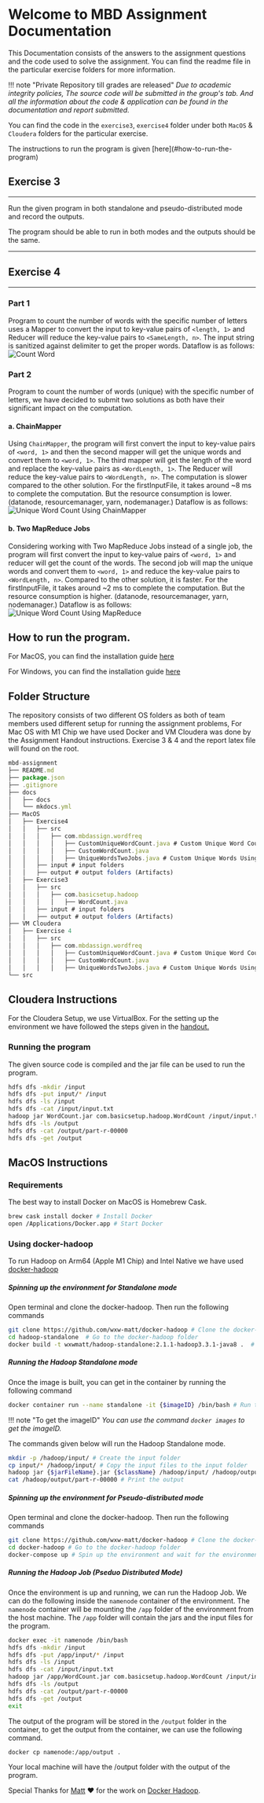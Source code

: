 # Welcome to MBD Assignment Documentation

This Documentation consists of the answers to the assignment questions and the code used to solve the assignment.
You can find the readme file in the particular exercise folders for more information.

!!! note "Private Repository till grades are released"
    <i>Due to academic integrity policies, The source code will be submitted in the group's tab. And all the information about the code & application can be found in the documentation and report submitted.</i>


You can find the code in the `exercise3`, `exercise4`  folder under both `MacOS` & `Cloudera` folders for the particular exercise.
<p>The instructions to run the program is given [here](#how-to-run-the-program)</p>

## Exercise 3

---

Run the given program in both standalone and pseudo-distributed mode and record the outputs.
<p>The program should be able to run in both modes and the outputs should be the same.</p>

---

## Exercise 4 

--- 

### Part 1

Program to count the number of words with the specific number of letters uses a Mapper to convert the input to key-value pairs of `<length, 1>` and Reducer will reduce the key-value pairs to `<SameLength, n>`. The input string is sanitized against delimiter to get the proper words. Dataflow is as follows: 
![Count Word](img/part-1-data-flow.png)

### Part 2

Program to count the number of words (unique) with the specific number of letters, we have decided to submit two solutions as both have their significant impact on the computation. 

#### a. ChainMapper 
Using  `ChainMapper`, the program will first convert the input to key-value pairs of `<word, 1>` and then the second mapper will get the unique words and convert them to `<word, 1>`. The third mapper will get the length of the word and replace the key-value pairs as `<WordLength, 1>`. The Reducer will reduce the key-value pairs to `<WordLength, n>`. The computation is slower compared to the other solution. For the firstInputFile, it takes around ~8 ms to complete the computation. But the resource consumption is lower. (datanode, resourcemanager, yarn, nodemanager.) Dataflow is as follows: 
![Unique Word Count Using ChainMapper](img/part-3-data-flow.png)

#### b. Two MapReduce Jobs
Considering working with Two MapReduce Jobs instead of a single job, the program will first convert the input to key-value pairs of `<word, 1>` and reducer will get the count of the words. The second job will map the unique words and convert them to `<word, 1>` and reduce the key-value pairs to `<WordLength, n>`. Compared to the other solution, it is faster. For the firstInputFile, it takes around ~2 ms to complete the computation. But the resource consumption is higher. (datanode, resourcemanager, yarn, nodemanager.) Dataflow is as follows: 
![Unique Word Count Using MapReduce](img/part-3-data-flow-multiple-jobs.png)

## How to run the program.

For MacOS, you can find the installation guide [here](#macos-instructions)

For Windows, you can find the installation guide [here](#cloudera-setup-instructions)

## Folder Structure

The repository consists of two different OS folders as both of team members used different setup for running the assignment problems, For Mac OS with M1 Chip we have used Docker and VM Cloudera was done by the Assignment Handout instructions. Exercise 3 & 4 and the report latex file will found on the root.

```js
mbd-assignment
├── README.md
├── package.json
├── .gitignore
├── docs
│   ├── docs
│   └── mkdocs.yml
├── MacOS
│   ├── Exercise4
│   │   ├── src
│   │   │   ├── com.mbdassign.wordfreq
│   │   │   │   ├── CustomUniqueWordCount.java # Custom Unique Word Count Using Chain Mapper
│   │   │   │   ├── CustomWordCount.java
│   │   │   │   ├── UniqueWordsTwoJobs.java # Custom Unique Words Using Two MapReduceJobs
│   │   ├── input # input folders
│   │   ├── output # output folders (Artifacts)
│   ├── Exercise3
│   │   ├── src
│   │   │   ├── com.basicsetup.hadoop
│   │   │   │   ├── WordCount.java
│   │   ├── input # input folders
│   │   ├── output # output folders (Artifacts)
├── VM Cloudera
│   ├── Exercise 4
│   │   ├── src
│   │   │   ├── com.mbdassign.wordfreq
│   │   │   │   ├── CustomUniqueWordCount.java # Custom Unique Word Count Using Chain Mapper
│   │   │   │   ├── CustomWordCount.java
│   │   │   │   ├── UniqueWordsTwoJobs.java # Custom Unique Words Using Two MapReduceJobs
└── src

```

## Cloudera Instructions

For the Cloudera Setup, we use VirtualBox. For the setting up the environment we have followed the steps given in the [handout.](http://snap.stanford.edu/class/cs246-2017/homeworks/hw0/tutorialv3.pdf)

### Running the program
The given source code is compiled and the jar file can be used to run the program.

```bash 
hdfs dfs -mkdir /input
hdfs dfs -put input/* /input
hdfs dfs -ls /input
hdfs dfs -cat /input/input.txt
hadoop jar WordCount.jar com.basicsetup.hadoop.WordCount /input/input.txt /output
hdfs dfs -ls /output
hdfs dfs -cat /output/part-r-00000
hdfs dfs -get /output
```


## MacOS Instructions

### Requirements

The best way to install Docker on MacOS is Homebrew Cask.

```bash
brew cask install docker # Install Docker
open /Applications/Docker.app # Start Docker
```

### Using docker-hadoop

To run Hadoop on Arm64 (Apple M1 Chip) and Intel Native we have used [docker-hadoop](https://github.com/wxw-matt/docker-hadoop)

##### Spinning up the environment for Standalone mode

Open terminal and clone the docker-hadoop. Then run the following commands

```bash
git clone https://github.com/wxw-matt/docker-hadoop # Clone the docker-hadoop
cd hadoop-standalone  # Go to the docker-hadoop folder
docker build -t wxwmatt/hadoop-standalone:2.1.1-hadoop3.3.1-java8 .  # Build the image
```

##### Running the Hadoop Standalone mode

Once the image is built, you can get in the container by running the following command

```bash
docker container run --name standalone -it {$imageID} /bin/bash # Run the container
```

!!! note "To get the imageID"
    <i>You can use the command `docker images` to get the imageID.</i>

The commands given below will run the Hadoop Standalone mode.

```bash
mkdir -p /hadoop/input/ # Create the input folder
cp input/* /hadoop/input/ # Copy the input files to the input folder
hadoop jar {$jarFileName}.jar {$className} /hadoop/input/ /hadoop/output/ # Run the jar file
cat /hadoop/output/part-r-00000 # Print the output
```

##### Spinning up the environment for Pseudo-distributed mode

Open terminal and clone the docker-hadoop. Then run the following commands

```bash
git clone https://github.com/wxw-matt/docker-hadoop # Clone the docker-hadoop
cd docker-hadoop # Go to the docker-hadoop folder
docker-compose up # Spin up the environment and wait for the environment to spin up.
```

##### Running the Hadoop Job (Pseduo Distributed Mode)

Once the environment is up and running, we can run the Hadoop Job. We can do the following inside the `namenode` container of the environment. The `namenode` container will be mounting the `/app` folder of the environment from the host machine. The `/app` folder will contain the jars and the input files for the program.

```bash
docker exec -it namenode /bin/bash
hdfs dfs -mkdir /input
hdfs dfs -put /app/input/* /input
hdfs dfs -ls /input
hdfs dfs -cat /input/input.txt
hadoop jar /app/WordCount.jar com.basicsetup.hadoop.WordCount /input/input.txt /output
hdfs dfs -ls /output
hdfs dfs -cat /output/part-r-00000
hdfs dfs -get /output
exit
```

The output of the program will be stored in the `/output` folder in the container, to get the output from the container, we can use the following command.

```bash
docker cp namenode:/app/output .
```

Your local machine will have the /output folder with the output of the program.

Special Thanks for [Matt](https://github.com/wxw-matt) ❤️ for the work on [Docker Hadoop](https://github.com/wxw-matt/docker-hadoop).
